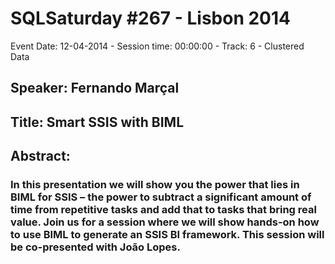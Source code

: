 # SQLSaturday #267 - Lisbon 2014
Event Date: 12-04-2014 - Session time: 00:00:00 - Track: 6 - Clustered Data
## Speaker: Fernando Marçal
## Title: Smart SSIS with BIML
## Abstract:
### In this presentation we will show you the power that lies in BIML for SSIS – the power to subtract a significant amount of time from repetitive tasks and add that to tasks that bring real value. Join us for a session where we will show hands-on how to use BIML to generate an SSIS BI framework. This session will be co-presented with João Lopes.
